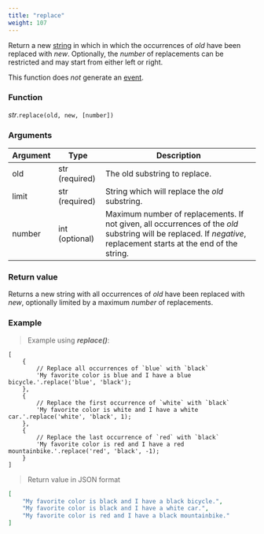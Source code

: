 ```yaml
---
title: "replace"
weight: 107
---
```


Return a new [string](..) in which in which the occurrences of *old* have been replaced with *new*.
Optionally, the *number* of replacements can be restricted and may start from either left or right.

This function does *not* generate an [event](../../../overview/events).

### Function

*str*.`replace(old, new, [number])`

### Arguments

Argument | Type | Description
-------- | ---- | -----------
old | str (required) | The old substring to replace.
limit | str (required) | String which will replace the *old* substring.
number | int (optional) | Maximum number of replacements. If not given, all occurrences of the *old* substring will be replaced. If *negative*, replacement starts at the end of the string.


### Return value

Returns a new string with all occurrences of *old* have been replaced with *new*, optionally limited by a maximum *number* of replacements.

### Example

> Example using ***replace()***:

```thingsdb,json_response
[
    {
        // Replace all occurrences of `blue` with `black`
        'My favorite color is blue and I have a blue bicycle.'.replace('blue', 'black');
    },
    {
        // Replace the first occurrence of `white` with `black`
        'My favorite color is white and I have a white car.'.replace('white', 'black', 1);
    },
    {
        // Replace the last occurrence of `red` with `black`
        'My favorite color is red and I have a red mountainbike.'.replace('red', 'black', -1);
    }
]
```

> Return value in JSON format

```json
[
    "My favorite color is black and I have a black bicycle.",
    "My favorite color is black and I have a white car.",
    "My favorite color is red and I have a black mountainbike."
]
```
